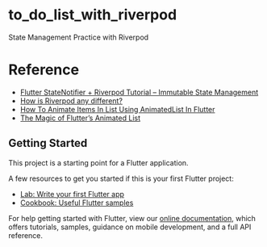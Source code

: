 # to_do_list_with_riverpod

State Management Practice with Riverpod

# Reference

- [Flutter StateNotifier + Riverpod Tutorial – Immutable State Management](https://www.youtube.com/watch?v=3OdciTLjSNA)
- [How is Riverpod any different?](https://resocoder.com/2020/11/27/flutter-riverpod-tutorial-the-better-provider/)
- [How To Animate Items In List Using AnimatedList In Flutter](https://medium.com/flutter-community/how-to-animate-items-in-list-using-animatedlist-in-flutter-9b1a64e9aa16)
- [The Magic of Flutter’s Animated List](https://medium.com/flutter-community/the-magic-of-animatedlist-18afb2ba564c)

## Getting Started

This project is a starting point for a Flutter application.

A few resources to get you started if this is your first Flutter project:

- [Lab: Write your first Flutter app](https://flutter.dev/docs/get-started/codelab)
- [Cookbook: Useful Flutter samples](https://flutter.dev/docs/cookbook)

For help getting started with Flutter, view our
[online documentation](https://flutter.dev/docs), which offers tutorials,
samples, guidance on mobile development, and a full API reference.
